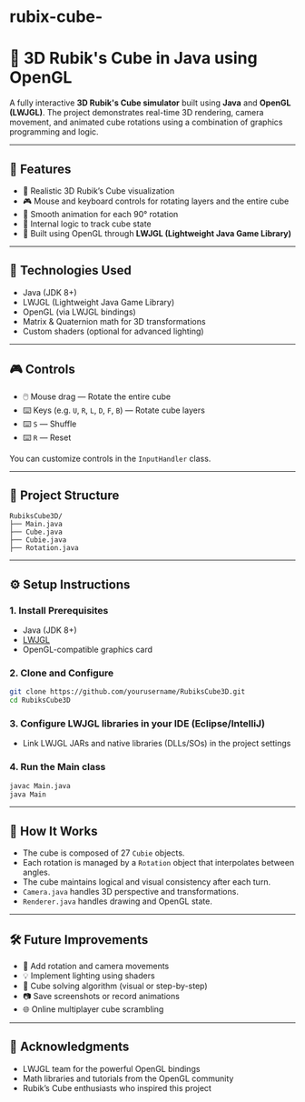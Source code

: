 # rubix-cube-
# 🧊 3D Rubik's Cube in Java using OpenGL

A fully interactive **3D Rubik's Cube simulator** built using **Java** and **OpenGL (LWJGL)**. The project demonstrates real-time 3D rendering, camera movement, and animated cube rotations using a combination of graphics programming and logic.

---

## 🧩 Features

- 🧱 Realistic 3D Rubik’s Cube visualization
- 🎮 Mouse and keyboard controls for rotating layers and the entire cube
- 🔄 Smooth animation for each 90° rotation
- 🧠 Internal logic to track cube state
- 🔧 Built using OpenGL through **LWJGL (Lightweight Java Game Library)**

---

## 🧰 Technologies Used

- Java (JDK 8+)
- LWJGL (Lightweight Java Game Library)
- OpenGL (via LWJGL bindings)
- Matrix & Quaternion math for 3D transformations
- Custom shaders (optional for advanced lighting)

---

## 🎮 Controls

- 🖱️ Mouse drag — Rotate the entire cube
- ⌨️ Keys (e.g. `U`, `R`, `L`, `D`, `F`, `B`) — Rotate cube layers
- ⌨️ `S` — Shuffle
- ⌨️ `R` — Reset

You can customize controls in the `InputHandler` class.

---

## 📁 Project Structure

```
RubiksCube3D/
├── Main.java
├── Cube.java
├── Cubie.java
├── Rotation.java
```

---

## ⚙️ Setup Instructions

### 1. Install Prerequisites
- Java (JDK 8+)
- [LWJGL](https://www.lwjgl.org/)
- OpenGL-compatible graphics card

### 2. Clone and Configure
```bash
git clone https://github.com/yourusername/RubiksCube3D.git
cd RubiksCube3D
```

### 3. Configure LWJGL libraries in your IDE (Eclipse/IntelliJ)

- Link LWJGL JARs and native libraries (DLLs/SOs) in the project settings

### 4. Run the Main class
```bash
javac Main.java
java Main
```

---

## 🧠 How It Works

- The cube is composed of 27 `Cubie` objects.
- Each rotation is managed by a `Rotation` object that interpolates between angles.
- The cube maintains logical and visual consistency after each turn.
- `Camera.java` handles 3D perspective and transformations.
- `Renderer.java` handles drawing and OpenGL state.

---

## 🛠 Future Improvements

- 🎨 Add rotation and camera movements
- 💡 Implement lighting using shaders
- 🧩 Cube solving algorithm (visual or step-by-step)
- 📷 Save screenshots or record animations
- 🌐 Online multiplayer cube scrambling

---

## 🙏 Acknowledgments

- LWJGL team for the powerful OpenGL bindings
- Math libraries and tutorials from the OpenGL community
- Rubik’s Cube enthusiasts who inspired this project

